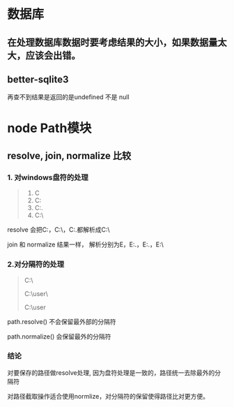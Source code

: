 # 数据库

## 在处理数据库数据时要考虑结果的大小，如果数据量太大，应该会出错。


## better-sqlite3

再查不到结果是返回的是undefined 不是 null


# node Path模块

## resolve, join, normalize 比较

### 1. 对windows盘符的处理

> 1. C
> 2. C:
> 3. C:.
> 4. C:\

resolve 会把C:，C:\，C:.都解析成C:\

join 和 normalize 结果一样， 解析分别为E，E:.，E:.，E:\

### 2.对分隔符的处理

> C:\
>
> C:\user\
>
> C:\user

path.resolve() 不会保留最外部的分隔符

path.normalize() 会保留最外的分隔符

### 结论

对要保存的路径做resolve处理, 因为盘符处理是一致的，路径统一去除最外的分隔符

对路径截取操作适合使用normlize，对分隔符的保留使得路径比对更方便。
